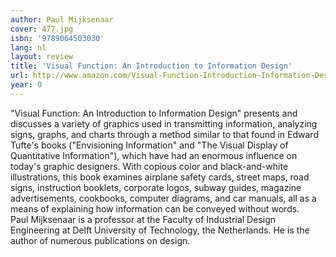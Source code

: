 ```yaml
---
author: Paul Mijksenaar
cover: 477.jpg
isbn: '9789064503030'
lang: nl
layout: review
title: 'Visual Function: An Introduction to Information Design'
url: http://www.amazon.com/Visual-Function-Introduction-Information-Design/dp/156898118X?SubscriptionId=0VMG0VFGBMRWVRA58R02&tag=ldvd-20&linkCode=xm2&camp=2025&creative=165953&creativeASIN=156898118X
year: 0
---
```

"Visual Function: An Introduction to Information Design" presents and discusses a variety of graphics used in transmitting information, analyzing signs, graphs, and charts through a method similar to that found in Edward Tufte's books ("Envisioning Information" and "The Visual Display of Quantitative Information"), which have had an enormous influence on today's graphic designers. With copious color and black-and-white illustrations, this book examines airplane safety cards, street maps, road signs, instruction booklets, corporate logos, subway guides, magazine advertisements, cookbooks, computer diagrams, and car manuals, all as a means of explaining how information can be conveyed without words.  
Paul Mijksenaar is a professor at the Faculty of Industrial Design Engineering at Delft University of Technology, the Netherlands. He is the author of numerous publications on design.

